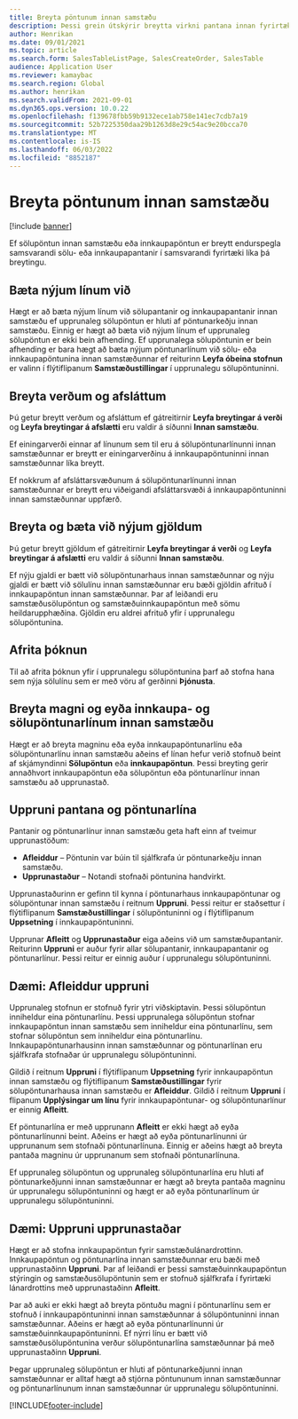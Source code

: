 ```yaml
---
title: Breyta pöntunum innan samstæðu
description: Þessi grein útskýrir breytta virkni pantana innan fyrirtækja
author: Henrikan
ms.date: 09/01/2021
ms.topic: article
ms.search.form: SalesTableListPage, SalesCreateOrder, SalesTable
audience: Application User
ms.reviewer: kamaybac
ms.search.region: Global
ms.author: henrikan
ms.search.validFrom: 2021-09-01
ms.dyn365.ops.version: 10.0.22
ms.openlocfilehash: f139678fbb59b9132ece1ab758e141ec7cdb7a19
ms.sourcegitcommit: 52b7225350daa29b1263d8e29c54ac9e20bcca70
ms.translationtype: MT
ms.contentlocale: is-IS
ms.lasthandoff: 06/03/2022
ms.locfileid: "8852187"
---
```

# <a name="change-intercompany-orders"></a>Breyta pöntunum innan samstæðu

[!include [banner](../../includes/banner.md)]

Ef sölupöntun innan samstæðu eða innkaupapöntun er breytt endurspegla samsvarandi sölu- eða innkaupapantanir í samsvarandi fyrirtæki líka þá breytingu.

## <a name="adding-new-lines"></a>Bæta nýjum línum við

Hægt er að bæta nýjum línum við sölupantanir og innkaupapantanir innan samstæðu ef upprunaleg sölupöntun er hluti af pöntunarkeðju innan samstæðu. Einnig er hægt að bæta við nýjum línum ef upprunaleg sölupöntun er ekki bein afhending. Ef upprunalega sölupöntunin er bein afhending er bara hægt að bæta nýjum pöntunarlínum við sölu- eða innkaupapöntunina innan samstæðunnar ef reiturinn **Leyfa óbeina stofnun** er valinn í flýtiflipanum **Samstæðustillingar** í upprunalegu sölupöntuninni.

## <a name="changing-prices-and-discounts"></a>Breyta verðum og afsláttum

Þú getur breytt verðum og afsláttum ef gátreitirnir **Leyfa breytingar á verði** og **Leyfa breytingar á afslætti** eru valdir á síðunni **Innan samstæðu**.

Ef einingarverði einnar af línunum sem til eru á sölupöntunarlínunni innan samstæðunnar er breytt er einingarverðinu á innkaupapöntuninni innan samstæðunnar líka breytt.

Ef nokkrum af afsláttarsvæðunum á sölupöntunarlínunni innan samstæðunnar er breytt eru viðeigandi afsláttarsvæði á innkaupapöntuninni innan samstæðunnar uppfærð.

## <a name="changing-and-adding-new-charges"></a>Breyta og bæta við nýjum gjöldum

Þú getur breytt gjöldum ef gátreitirnir **Leyfa breytingar á verði** og **Leyfa breytingar á afslætti** eru valdir á síðunni **Innan samstæðu**.

Ef nýju gjaldi er bætt við sölupöntunarhaus innan samstæðunnar og nýju gjaldi er bætt við sölulínu innan samstæðunnar eru bæði gjöldin afrituð í innkaupapöntun innan samstæðunnar. Þar af leiðandi eru samstæðusölupöntun og samstæðuinnkaupapöntun með sömu heildarupphæðina. Gjöldin eru aldrei afrituð yfir í upprunalegu sölupöntunina.

## <a name="copying-a-fee"></a>Afrita þóknun

Til að afrita þóknun yfir í upprunalegu sölupöntunina þarf að stofna hana sem nýja sölulínu sem er með vöru af gerðinni **Þjónusta**.

## <a name="changing-quantities-and-deleting-intercompany-purchases-and-sales-order-lines"></a>Breyta magni og eyða innkaupa- og sölupöntunarlínum innan samstæðu

Hægt er að breyta magninu eða eyða innkaupapöntunarlínu eða sölupöntunarlínu innan samstæðu aðeins ef línan hefur verið stofnuð beint af skjámyndinni **Sölupöntun** eða **innkaupapöntun**. Þessi breyting gerir annaðhvort innkaupapöntun eða sölupöntun eða pöntunarlínur innan samstæðu að upprunastað.

## <a name="origins-of-orders-and-order-lines"></a>Uppruni pantana og pöntunarlína

Pantanir og pöntunarlínur innan samstæðu geta haft einn af tveimur upprunastöðum:

- **Afleiddur** – Pöntunin var búin til sjálfkrafa úr pöntunarkeðju innan samstæðu.
- **Upprunastaður** – Notandi stofnaði pöntunina handvirkt.

Upprunastaðurinn er gefinn til kynna í pöntunarhaus innkaupapöntunar og sölupöntunar innan samstæðu í reitnum **Uppruni**. Þessi reitur er staðsettur í flýtiflipanum **Samstæðustillingar** í sölupöntuninni og í flýtiflipanum **Uppsetning** í innkaupapöntuninni.

Upprunar **Afleitt** og **Upprunastaður** eiga aðeins við um samstæðupantanir. Reiturinn **Uppruni** er auður fyrir allar sölupantanir, innkaupapantanir og pöntunarlínur. Þessi reitur er einnig auður í upprunalegu sölupöntuninni.

## <a name="example-derived-origin"></a>Dæmi: Afleiddur uppruni

Upprunaleg stofnun er stofnuð fyrir ytri viðskiptavin. Þessi sölupöntun inniheldur eina pöntunarlínu. Þessi upprunalega sölupöntun stofnar innkaupapöntun innan samstæðu sem inniheldur eina pöntunarlínu, sem stofnar sölupöntun sem inniheldur eina pöntunarlínu. Innkaupapöntunarhausinn innan samstæðunnar og pöntunarlínan eru sjálfkrafa stofnaðar úr upprunalegu sölupöntuninni.

Gildið í reitnum **Uppruni** í flýtiflipanum **Uppsetning** fyrir innkaupapöntun innan samstæðu og flýtiflipanum **Samstæðustillingar** fyrir sölupöntunarhausa innan samstæðu er **Afleiddur**. Gildið í reitnum **Uppruni** í flipanum **Upplýsingar um línu** fyrir innkaupapöntunar- og sölupöntunarlínur er einnig **Afleitt**.

Ef pöntunarlína er með upprunann **Afleitt** er ekki hægt að eyða pöntunarlínunni beint. Aðeins er hægt að eyða pöntunarlínunni úr upprunanum sem stofnaði pöntunarlínuna. Einnig er aðeins hægt að breyta pantaða magninu úr upprunanum sem stofnaði pöntunarlínuna.

Ef upprunaleg sölupöntun og upprunaleg sölupöntunarlína eru hluti af pöntunarkeðjunni innan samstæðunnar er hægt að breyta pantaða magninu úr upprunalegu sölupöntuninni og hægt er að eyða pöntunarlínum úr upprunalegu sölupöntuninni.

## <a name="example-source-origin"></a>Dæmi: Uppruni upprunastaðar

Hægt er að stofna innkaupapöntun fyrir samstæðulánardrottinn. Innkaupapöntun og pöntunarlína innan samstæðunnar eru bæði með upprunastaðinn **Uppruni**. Þar af leiðandi er þessi samstæðuinnkaupapöntun stýringin og samstæðusölupöntunin sem er stofnuð sjálfkrafa í fyrirtæki lánardrottins með upprunastaðinn **Afleitt**.

Þar að auki er ekki hægt að breyta pöntuðu magni í pöntunarlínu sem er stofnuð í innkaupapöntuninni innan samstæðunnar á sölupöntuninni innan samstæðunnar. Aðeins er hægt að eyða pöntunarlínunni úr samstæðuinnkaupapöntuninni. Ef nýrri línu er bætt við samstæðusölupöntunina verður sölupöntunarlína samstæðunnar þá með upprunastaðinn **Uppruni**.

Þegar upprunaleg sölupöntun er hluti af pöntunarkeðjunni innan samstæðunnar er alltaf hægt að stjórna pöntununum innan samstæðunnar og pöntunarlínunum innan samstæðunnar úr upprunalegu sölupöntuninni.

[!INCLUDE[footer-include](../../includes/footer-banner.md)]
